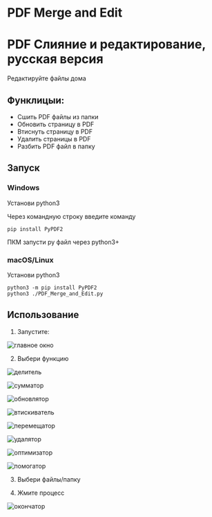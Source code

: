 # PDF Merge and Edit
# PDF Слияние и редактирование, русская версия
Редактируйте файлы дома

## Функлицыи:

* Сшить PDF файлы из папки
* Обновить страницу в PDF
* Втиснуть страницу в PDF
* Удалить страницы в PDF
* Разбить PDF файл в папку
  

## Запуск

### Windows    
Установи python3     

Через командную строку введите команду    
```
pip install PyPDF2
```
ПКМ запусти py файл через python3+   

### macOS/Linux  
Установи python3  
```
python3 -m pip install PyPDF2
python3 ./PDF_Merge_and_Edit.py
```

## Использование  

1. Запустите:

![главное окно](https://github.com/user-attachments/assets/2f918ed8-3e0c-4153-b326-5aadb2c988e1)


2. Выбери функцию

![делитель](https://github.com/user-attachments/assets/d9e12a74-66cd-46de-8fe0-37f1f5306dbd)

![сумматор](https://github.com/user-attachments/assets/18fe493b-e646-428e-a6e5-261f1d1102c2)

![обновлятор](https://github.com/user-attachments/assets/175a5616-ec94-4441-b6fe-5499a8ed5f7b)

![втискиватель](https://github.com/user-attachments/assets/4a4a56e5-4f95-44fa-8a3f-f33b57ab2f82)

![перемещатор](https://github.com/user-attachments/assets/7a0f3c98-3346-4984-9f71-9694d613efb0)

![удалятор](https://github.com/user-attachments/assets/47eeb7e3-680b-497f-88eb-877ebabe74b6)

![оптимизатор](https://github.com/user-attachments/assets/4af4bed2-f917-4351-a50a-6bc8e2594459)

![помогатор](https://github.com/user-attachments/assets/b858eaff-c26e-4e3e-9601-79233da5a833)


3. Выбери файлы/папку

4. Жмите процесс

![окончатор](https://github.com/user-attachments/assets/5240c7dd-809f-4ad3-83e2-129143e9a115)


